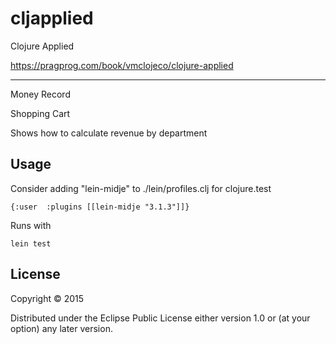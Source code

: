 # cljapplied

Clojure Applied

https://pragprog.com/book/vmclojeco/clojure-applied

---

Money Record

Shopping Cart

Shows how to calculate revenue by department

## Usage

Consider adding "lein-midje" to ./lein/profiles.clj for clojure.test

~~~
{:user  :plugins [[lein-midje "3.1.3"]]}
~~~

Runs with

~~~
lein test
~~~

## License

Copyright © 2015

Distributed under the Eclipse Public License either version 1.0 or (at
your option) any later version.
